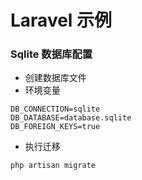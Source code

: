 # Laravel 示例

### Sqlite 数据库配置
- 创建数据库文件
- 环境变量
```
DB_CONNECTION=sqlite
DB_DATABASE=database.sqlite
DB_FOREIGN_KEYS=true
```
- 执行迁移
```
php artisan migrate
```

